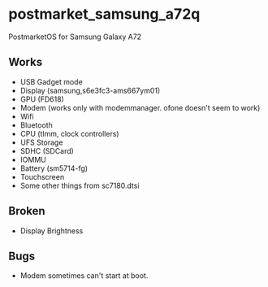 # postmarket_samsung_a72q
PostmarketOS for Samsung Galaxy A72

## Works
- USB Gadget mode
- Display (samsung,s6e3fc3-ams667ym01)
- GPU (FD618)
- Modem (works only with modemmanager. ofone doesn't seem to work)
- Wifi
- Bluetooth
- CPU (tlmm, clock controllers)
- UFS Storage
- SDHC (SDCard)
- IOMMU
- Battery (sm5714-fg)
- Touchscreen
- Some other things from sc7180.dtsi
## Broken
- Display Brightness
## Bugs
- Modem sometimes can't start at boot.
